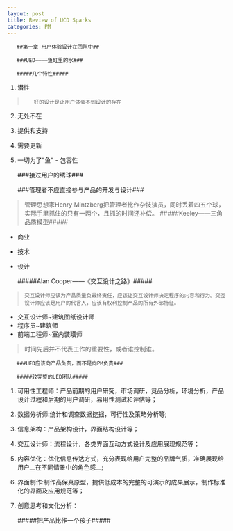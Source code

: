```yaml
---
layout: post
title: Review of UCD Sparks
categories: PM
---
```

       ##第一章 用户体验设计在团队中##

       ###UED————鱼缸里的水###
    
       #####几个特性#####
1.    潜性
>        好的设计是让用户体会不到设计的存在
2.    无处不在
3.    提供和支持
4.    需要更新
5.    一切为了"鱼" - 包容性

       ###接过用户的绣球###
    
       ###管理者不应直接参与产品的开发与设计###

>    管理思想家Henry Mintzberg把管理者比作杂技演员，同时丢着四五个球，实际手里抓住的只有一两个，且抓的时间还补偿。
       #####Keeley——三角品质模型#####
*    商业
*    技术
*    设计

       #####Alan Cooper——《交互设计之路》#####
>     交互设计师应该为产品质量负最终责任，应该让交互设计师决定程序的内容和行为。交互设计师应该是用户的代言人，应该有权利控制产品的所有外部特征。

*    交互设计师~建筑图纸设计师
*    程序员~建筑师
*    前端工程师~室内装璜师

>    时间先后并不代表工作的重要性，或者谁控制谁。

       ###UED应该向产品负责，而不是向PM负责###

       #####较完整的UED团队#####
1.    可用性工程师：产品前期的用户研究，市场调研，竞品分析，环境分析，产品设计过程和后期的用户调研，易用性测试和评估等；


2.    数据分析师:统计和调查数据挖掘，可行性及策略分析等;

3.    信息架构：产品架构设计，界面结构设计等；

4.    交互设计师：流程设计，各类界面互动方式设计及应用展现规范等；

5.    内容优化：优化信息传达方式，充分表现给用户完整的品牌气质，准确展现给用户__在不同情景中的角色感__;

6.    界面制作:制作高保真原型，提供低成本的完整的可演示的成果展示，制作标准化的界面及应用规范等；

7.    创意思考和文化分析：

       #####把产品比作一个孩子#####


